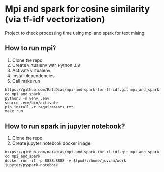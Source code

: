 # Mpi and spark for cosine similarity (via tf-idf vectorization)

Project to check processing time using mpi and spark for text mining.


## How to run mpi?
1. Clone the repo.
2. Create virtualenv with Python 3.9
3. Activate virtualenv.
4. Install dependencies.
5. Call make run

```console
https://github.com/RafaDias/mpi-and-spark-for-tf-idf.git mpi_and_spark
cd mpi_and_spark
python3 -m venv .env
source .env/bin/activate
pip install -r requirements.txt
make run 
```

## How to run spark in jupyter notebook?
1. Clone the repo.
2. Create jupyter notebook docker image.

```console
https://github.com/RafaDias/mpi-and-spark-for-tf-idf.git mpi_and_spark
cd mpi_and_spark
docker run -it -p 8888:8888 -v $(pwd):/home/jovyan/work jupyter/pyspark-notebook
```